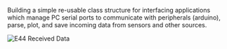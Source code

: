 Building a simple re-usable class structure for interfacing applications which manage PC serial ports to communicate with peripherals (arduino), parse, plot, and save incoming data from sensors and other sources.

![E44 Received Data](https://raw.githubusercontent.com/NickJoannette/qt-arduino-serial-interfaces/master/images/interface_hall_sensor.PNG)
